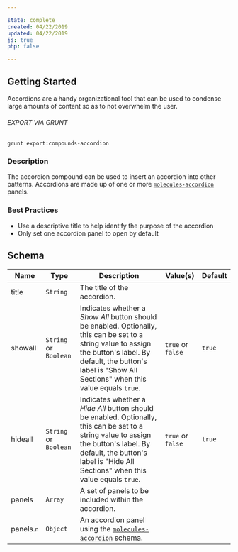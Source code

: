 ```yaml
---

state: complete
created: 04/22/2019
updated: 04/22/2019
js: true
php: false

---
```


## Getting Started

Accordions are a handy organizational tool that can be used to condense large amounts of content so as to not overwhelm the user.

###### EXPORT VIA GRUNT

```
grunt export:compounds-accordion
```


### Description

The accordion compound can be used to insert an accordion into other patterns. Accordions are made up of one or more [`molecules-accordion`][molecules-accordion] panels.


### Best Practices

- Use a descriptive title to help identify the purpose of the accordion
- Only set one accordion panel to open by default


## Schema

| Name  | Type      | Description | Value(s)  | Default   |
|-------|-----------|-------------|-----------|-----------|
| title | `String`  | The title of the accordion.  |           |           |
| showall  | `String` or `Boolean`  | Indicates whether a *Show All* button should be enabled. Optionally, this can be set to a string value to assign the button's label. By default, the button's label is "Show All Sections" when this value equals `true`.  | `true` or `false`  | `true`    |
| hideall  | `String` or `Boolean`  | Indicates whether a *Hide All* button should be enabled. Optionally, this can be set to a string value to assign the button's label. By default, the button's label is "Hide All Sections" when this value equals `true`.  | `true` or `false`  | `true`    |
| panels  | `Array`  | A set of panels to be included within the accordion.  |            |           |
| panels.`n`  | `Object`  | An accordion panel using the [`molecules-accordion`][molecules-accordion] schema.  |            |           |


[molecules-accordion]: /patterns/30-molecules-modules-accordion/30-molecules-modules-accordion.html
